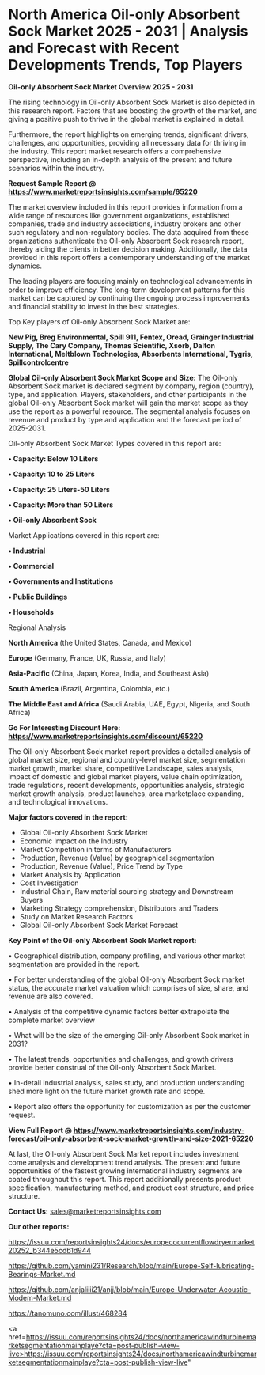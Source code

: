 # North America Oil-only Absorbent Sock Market 2025 - 2031 | Analysis and Forecast with Recent Developments Trends, Top Players

<Strong> Oil-only Absorbent Sock Market Overview 2025 - 2031</strong>

The rising technology in Oil-only Absorbent Sock Market is also depicted in this research report. Factors that are boosting the growth of the market, and giving a positive push to thrive in the global market is explained in detail.

Furthermore, the report highlights on emerging trends, significant drivers, challenges, and opportunities, providing all necessary data for thriving in the industry. This report market research offers a comprehensive perspective, including an in-depth analysis of the present and future scenarios within the industry.

<strong>Request Sample Report @ <a href=https://www.marketreportsinsights.com/sample/65220>https://www.marketreportsinsights.com/sample/65220</a></strong>

The market overview included in this report provides information from a wide range of resources like government organizations, established companies, trade and industry associations, industry brokers and other such regulatory and non-regulatory bodies. The data acquired from these organizations authenticate the Oil-only Absorbent Sock research report, thereby aiding the clients in better decision making. Additionally, the data provided in this report offers a contemporary understanding of the market dynamics.

The leading players are focusing mainly on technological advancements in order to improve efficiency. The long-term development patterns for this market can be captured by continuing the ongoing process improvements and financial stability to invest in the best strategies.

Top Key players of Oil-only Absorbent Sock Market are:

<strong>New Pig, Breg Environmental, Spill 911, Fentex, Oread, Grainger Industrial Supply, The Cary Company, Thomas Scientific, Xsorb, Dalton International, Meltblown Technologies, Absorbents International, Tygris, Spillcontrolcentre</strong>

<strong><b>Global Oil-only Absorbent Sock Market Scope and Size:</b></strong>
The Oil-only Absorbent Sock market is declared segment by company, region (country), type, and application. Players, stakeholders, and other participants in the global Oil-only Absorbent Sock market will gain the market scope as they use the report as a powerful resource. The segmental analysis focuses on revenue and product by type and application and the forecast period of 2025-2031.

Oil-only Absorbent Sock Market Types covered in this report are:

<strong>• Capacity: Below 10 Liters

• Capacity: 10 to 25 Liters

• Capacity: 25 Liters-50 Liters

• Capacity: More than 50 Liters

• Oil-only Absorbent Sock</strong>

Market Applications covered in this report are:

<strong>• Industrial

• Commercial

• Governments and Institutions

• Public Buildings

• Households</strong> 

Regional Analysis

<strong>North America</strong> (the United States, Canada, and Mexico)

<strong>Europe</strong> (Germany, France, UK, Russia, and Italy)

<strong>Asia-Pacific</strong> (China, Japan, Korea, India, and Southeast Asia)

<strong>South America</strong> (Brazil, Argentina, Colombia, etc.)

<strong>The Middle East and Africa</strong> (Saudi Arabia, UAE, Egypt, Nigeria, and South Africa)

<strong>Go For Interesting Discount Here: <a href=https://www.marketreportsinsights.com/discount/65220>https://www.marketreportsinsights.com/discount/65220</a></strong>

The Oil-only Absorbent Sock market report provides a detailed analysis of global market size, regional and country-level market size, segmentation market growth, market share, competitive Landscape, sales analysis, impact of domestic and global market players, value chain optimization, trade regulations, recent developments, opportunities analysis, strategic market growth analysis, product launches, area marketplace expanding, and technological innovations.

<strong><b>Major factors covered in the report:</b></strong>
<ul>
  <li>Global Oil-only Absorbent Sock Market </li>
  <li>Economic Impact on the Industry</li>
  <li>Market Competition in terms of Manufacturers</li>
  <li>Production, Revenue (Value) by geographical segmentation</li>
  <li>Production, Revenue (Value), Price Trend by Type</li>
  <li>Market Analysis by Application</li>
  <li>Cost Investigation</li>
  <li>Industrial Chain, Raw material sourcing strategy and Downstream Buyers</li>
  <li>Marketing Strategy comprehension, Distributors and Traders</li>
  <li>Study on Market Research Factors</li>
  <li>Global Oil-only Absorbent Sock Market Forecast</li>
</ul>

<strong><b>Key Point of the Oil-only Absorbent Sock Market report:</b></strong>

• Geographical distribution, company profiling, and various other market segmentation are provided in the report.

• For better understanding of the global Oil-only Absorbent Sock market status, the accurate market valuation which comprises of size, share, and revenue are also covered.

• Analysis of the competitive dynamic factors better extrapolate the complete market overview

• What will be the size of the emerging Oil-only Absorbent Sock market in 2031?

• The latest trends, opportunities and challenges, and growth drivers provide better construal of the Oil-only Absorbent Sock Market.

• In-detail industrial analysis, sales study, and production understanding shed more light on the future market growth rate and scope.

• Report also offers the opportunity for customization as per the customer request.

<strong><b>View Full Report @ <a href=https://www.marketreportsinsights.com/industry-forecast/oil-only-absorbent-sock-market-growth-and-size-2021-65220>https://www.marketreportsinsights.com/industry-forecast/oil-only-absorbent-sock-market-growth-and-size-2021-65220</a></b></strong>


At last, the Oil-only Absorbent Sock Market report includes investment come analysis and development trend analysis. The present and future opportunities of the fastest growing international industry segments are coated throughout this report. This report additionally presents product specification, manufacturing method, and product cost structure, and price structure.

<strong>Contact Us:</strong>
sales@marketreportsinsights.com

<strong>Our other reports:</strong>

<a href=https://issuu.com/reportsinsights24/docs/europecocurrentflowdryermarket20252_b344e5cdb1d944>https://issuu.com/reportsinsights24/docs/europecocurrentflowdryermarket20252_b344e5cdb1d944</a>

<a href=https://github.com/yamini231/Research/blob/main/Europe-Self-lubricating-Bearings-Market.md>https://github.com/yamini231/Research/blob/main/Europe-Self-lubricating-Bearings-Market.md</a>

<a href=https://github.com/anjaliiii21/anjj/blob/main/Europe-Underwater-Acoustic-Modem-Market.md>https://github.com/anjaliiii21/anjj/blob/main/Europe-Underwater-Acoustic-Modem-Market.md</a>

<a href=https://tanomuno.com/illust/468284>https://tanomuno.com/illust/468284</a>

<a href=https://issuu.com/reportsinsights24/docs/northamericawindturbinemarketsegmentationmainplaye?cta=post-publish-view-live>https://issuu.com/reportsinsights24/docs/northamericawindturbinemarketsegmentationmainplaye?cta=post-publish-view-live</a>"
